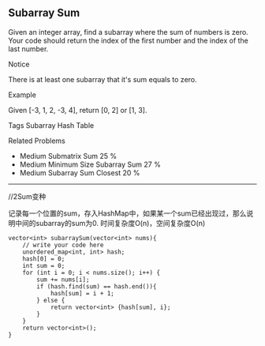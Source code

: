 ## Subarray Sum  ##

Given an integer array, find a subarray where the sum of numbers is zero. Your code should return the index of the first number and the index of the last number.

 Notice

There is at least one subarray that it's sum equals to zero.

Example

Given [-3, 1, 2, -3, 4], return [0, 2] or [1, 3].

Tags 
Subarray Hash Table

Related Problems 

- Medium Submatrix Sum 25 %
- Medium Minimum Size Subarray Sum 27 %
- Medium Subarray Sum Closest 20 %

----------
//2Sum变种

记录每一个位置的sum，存入HashMap中，如果某一个sum已经出现过，那么说明中间的subarray的sum为0. 时间复杂度O(n)，空间复杂度O(n)

	vector<int> subarraySum(vector<int> nums){
	    // write your code here
	    unordered_map<int, int> hash;
	    hash[0] = 0;
	    int sum = 0;
	    for (int i = 0; i < nums.size(); i++) {
	        sum += nums[i];
	        if (hash.find(sum) == hash.end()){
	            hash[sum] = i + 1;
	        } else {
	            return vector<int> {hash[sum], i};
	        }
	    }
	    return vector<int>();
	}